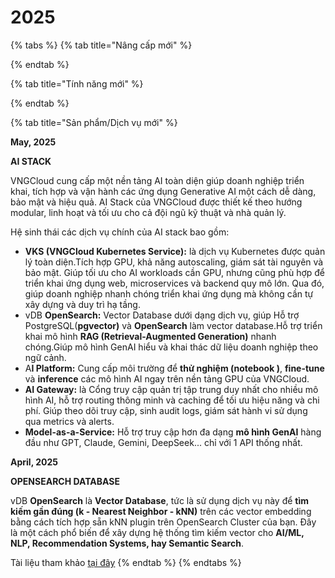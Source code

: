 # 2025

{% tabs %}
{% tab title="Nâng cấp mới" %}

{% endtab %}

{% tab title="Tính năng mới" %}

{% endtab %}

{% tab title="Sản phẩm/Dịch vụ mới" %}


**May, 2025**

**AI STACK**

VNGCloud cung cấp một nền tảng AI toàn diện giúp doanh nghiệp triển khai, tích hợp và vận hành các ứng dụng Generative AI một cách dễ dàng, bảo mật và hiệu quả. AI Stack của VNGCloud được thiết kế theo hướng modular, linh hoạt và tối ưu cho cả đội ngũ kỹ thuật và nhà quản lý.

Hệ sinh thái các dịch vụ chính của AI stack bao gồm:

* **VKS (VNGCloud Kubernetes Service):** là dịch vụ Kubernetes được quản lý toàn diện.Tích hợp GPU, khả năng autoscaling, giám sát tài nguyên và bảo mật. Giúp tối ưu cho AI workloads cần GPU, nhưng cũng phù hợp để triển khai ứng dụng web, microservices và backend quy mô lớn. Qua đó, giúp doanh nghiệp nhanh chóng triển khai ứng dụng mà không cần tự xây dựng và duy trì hạ tầng.
* vDB **OpenSearch:** Vector Database dưới dạng dịch vụ, giúp Hỗ trợ PostgreSQL(**pgvector)** và **OpenSearch** làm vector database.Hỗ trợ triển khai mô hình **RAG (Retrieval-Augmented Generation)** nhanh chóng.Giúp mô hình GenAI hiểu và khai thác dữ liệu doanh nghiệp theo ngữ cảnh.
* A**I Platform:** Cung cấp môi trường để **thử nghiệm (notebook )**, **fine-tune** và **inference** các mô hình AI ngay trên nền tảng GPU của VNGCloud.
* **AI Gateway:** là Cổng truy cập quản trị tập trung duy nhất cho nhiều mô hình AI, hỗ trợ routing thông minh và caching để tối ưu hiệu năng và chi phí. Giúp theo dõi truy cập, sinh audit logs, giám sát hành vi sử dụng qua metrics và alerts.
* **Model-as-a-Service:** Hỗ trợ truy cập hơn đa dạng **mô hình GenAI** hàng đầu như GPT, Claude, Gemini, DeepSeek... chỉ với 1 API thống nhất.



**April, 2025**

**OPENSEARCH DATABASE**

vDB **OpenSearch** là **Vector Database**, tức là sử dụng dịch vụ này để **tìm kiếm gần đúng (k - Nearest Neighbor - kNN)** trên các vector embedding bằng cách tích hợp sẵn kNN plugin trên OpenSearch Cluster của bạn. Đây là một cách phổ biến để xây dựng hệ thống tìm kiếm vector cho **AI/ML, NLP, Recommendation Systems, hay Semantic Search**.

Tài liệu tham khảo [tại đây](../../vdb/opensearch-cluster-database-ods/)
{% endtab %}
{% endtabs %}



